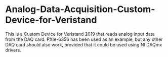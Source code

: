 # Analog-Data-Acquisition-Custom-Device-for-Veristand
This is a Custom Device for Veristand 2019 that reads analog input data from the DAQ card. PXIe-6356 has been used as an example, but any other DAQ card should also work, provided that it could be used using NI DAQmx drivers.
